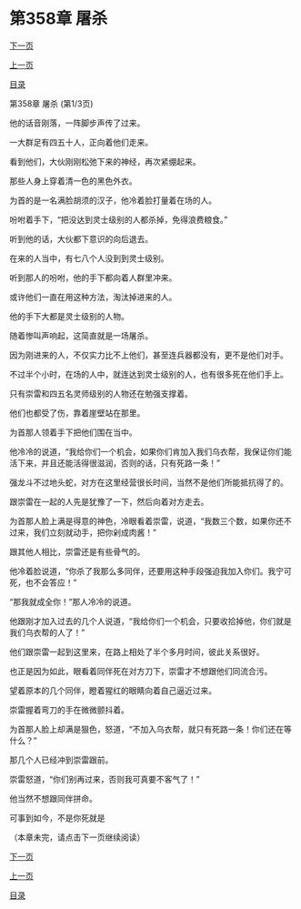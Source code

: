 <h1>第358章   屠杀</h1>
            <div><p><a href="./1072_%E7%AC%AC358%E7%AB%A0_%E5%B1%A0%E6%9D%80.md">下一页</a></p><p><a href="./1070_%E7%AC%AC357%E7%AB%A0_%E5%90%84%E5%AE%89%E5%A4%A9%E5%91%BD.md">上一页</a></p><p><a href="../">目录</a></p></div>
            <div><p>第358章   屠杀 (第1/3页)</p><p>他的话音刚落，一阵脚步声传了过来。</p><p>一大群足有四五十人，正向着他们走来。</p><p>看到他们，大伙刚刚松弛下来的神经，再次紧绷起来。</p><p>那些人身上穿着清一色的黑色外衣。</p><p>为首的是一名满脸胡须的汉子，他冷着脸打量着在场的人。</p><p>吩咐着手下，“把没达到灵士级别的人都杀掉，免得浪费粮食。”</p><p>听到他的话，大伙都下意识的向后退去。</p><p>在来的人当中，有七八个人没到到灵士级别。</p><p>听到那人的吩咐，他的手下都向着人群里冲来。</p><p>或许他们一直在用这种方法，淘汰掉进来的人。</p><p>他的手下大都是灵士级别的人物。</p><p>随着惨叫声响起，这简直就是一场屠杀。</p><p>因为刚进来的人，不仅实力比不上他们，甚至连兵器都没有，更不是他们对手。</p><p>不过半个小时，在场的人中，就连达到灵士级别的人，也有很多死在他们手上。</p><p>只有崇雷和四五名灵师级别的人物还在勉强支撑着。</p><p>他们也都受了伤，靠着崖壁站在那里。</p><p>为首那人领着手下把他们围在当中。</p><p>他冷冷的说道，“我给你们一个机会，如果你们肯加入我们乌衣帮，我保证你们能活下来，并且还能活得很滋润，否则的话，只有死路一条！”</p><p>强龙斗不过地头蛇，对方在这里经营很长时间，当然不是他们所能抵抗得了的。</p><p>跟崇雷在一起的人先是犹豫了一下，然后向着对方走去。</p><p>为首那人脸上满是得意的神色，冷眼看着崇雷，说道，“我数三个数，如果你还不过来，我们立刻就动手，把你剁成肉酱！”</p><p>跟其他人相比，崇雷还是有些骨气的。</p><p>他冷着脸说道，“你杀了我那么多同伴，还要用这种手段强迫我加入你们。我宁可死，也不会答应！”</p><p>“那我就成全你！”那人冷冷的说道。</p><p>他跟刚才加入过去的几个人说道，“我给你们一个机会，只要收拾掉他，你们就是我们乌衣帮的人了！”</p><p>他们跟崇雷一起到这里来，在路上相处了半个多月时间，彼此关系很好。</p><p>也正是因为如此，眼看着同伴死在对方刀下，崇雷才不想跟他们同流合污。</p><p>望着原本的几个同伴，瞪着猩红的眼睛向着自己逼近过来。</p><p>崇雷握着弯刀的手在微微颤抖着。</p><p>为首那人脸上却满是狠色，怒道，“不加入乌衣帮，就只有死路一条！你们还在等什么？”</p><p>那几个人已经冲到崇雷跟前。</p><p>崇雷怒道，“你们别再过来，否则我可真要不客气了！”</p><p>他当然不想跟同伴拼命。</p><p>可事到如今，不是你死就是</p><p>（本章未完，请点击下一页继续阅读）</p></div>
            <div><p><a href="./1072_%E7%AC%AC358%E7%AB%A0_%E5%B1%A0%E6%9D%80.md">下一页</a></p><p><a href="./1070_%E7%AC%AC357%E7%AB%A0_%E5%90%84%E5%AE%89%E5%A4%A9%E5%91%BD.md">上一页</a></p><p><a href="../">目录</a></p></div>